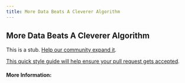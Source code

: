 ```yaml
---
title: More Data Beats A Cleverer Algorithm
---
```


## More Data Beats A Cleverer Algorithm

This is a stub. [Help our community expand it](https://github.com/freeCodeCamp/guide-articles/tree/master/articles/Machine-Learning/Principles/More-Data-Beats-A-Cleverer-Algorithm/index.md).

[This quick style guide will help ensure your pull request gets accepted](https://github.com/freeCodeCamp/guide-articles/blob/master/README.md).

<!-- The article goes here, in GitHub-flavored Markdown. Feel free to add YouTube videos, images, and CodePen/JSBin embeds  -->

#### More Information:
<!-- Please add any articles you think might be helpful to read before writing the article -->


